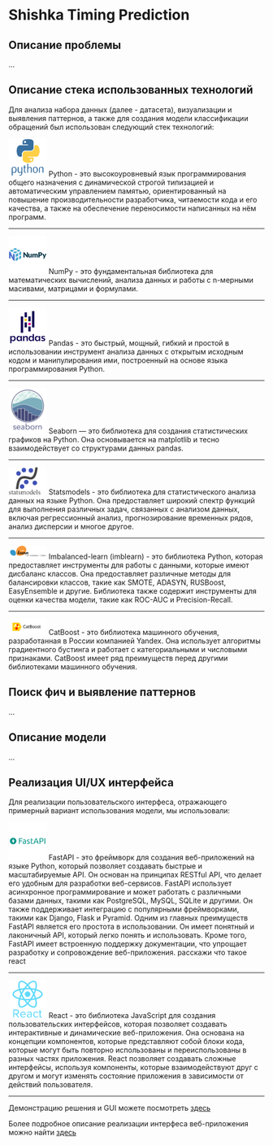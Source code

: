 # Shishka Timing Prediction

## Описание проблемы

...

## Описание стека использованных технологий

Для анализа набора данных (далее - датасета), визуализации и выявления паттернов, а также для создания модели классификации обращений был использован следующий стек технологий:

<img src="/docs/pics/Frame18.png" alt="Python" width="75"/>
Python - это высокоуровневый язык программирования общего назначения с динамической строгой типизацией и автоматическим управлением памятью, ориентированный на повышение производительности разработчика, читаемости кода и его качества, а также на обеспечение переносимости написанных на нём программ.

---

<img src="/docs/pics/Frame17.png" alt="Pandas" width="75"/>
NumPy - это фундаментальная библиотека для математических вычислений, анализа данных и работы с n-мерными масивами, матрицами и формулами. 

---

<img src="/docs/pics/Frame19.png" alt="NumPy" width="75"/>
Pandas - это быстрый, мощный, гибкий и простой в использовании инструмент анализа данных с открытым исходным кодом и манипулирования ими, построенный на основе языка программирования Python.

---

<img src="/docs/pics/Frame9.png" alt="SeaBorn" width="75"/>
Seaborn — это библиотека для создания статистических графиков на Python. Она основывается на matplotlib и тесно взаимодействует со структурами данных pandas.

---

<img src="/docs/pics/Frame8.png" alt="StatsModels" width="75"/>
Statsmodels - это библиотека для статистического анализа данных на языке Python. Она предоставляет широкий спектр функций для выполнения различных задач, связанных с анализом данных, включая регрессионный анализ, прогнозирование временных рядов, анализ дисперсии и многое другое.

---

<img src="/docs/pics/Frame7.png" alt="ImbLearn" width="75"/>
Imbalanced-learn (imblearn) - это библиотека Python, которая предоставляет инструменты для работы с данными, которые имеют дисбаланс классов. Она предоставляет различные методы для балансировки классов, такие как SMOTE, ADASYN, RUSBoost, EasyEnsemble и другие. Библиотека также содержит инструменты для оценки качества модели, такие как ROC-AUC и Precision-Recall.

---

<img src="/docs/pics/Frame11.png" alt="CatBoost" width="75"/>
CatBoost - это библиотека машинного обучения, разработанная в России компанией Yandex. Она использует алгоритмы градиентного бустинга и работает с категориальными и числовыми признаками. CatBoost имеет ряд преимуществ перед другими библиотеками машинного обучения.


## Поиск фич и выявление паттернов 

...

## Описание модели

...

## Реализация UI/UX интерфейса

Для реализации пользовательского интерфеса, отражающего примерный вариант использования модели, мы использовали:

<img src="/docs/pics/Frame6.png" alt="FastAPI" width="75"/>
FastAPI - это фреймворк для создания веб-приложений на языке Python, который позволяет создавать быстрые и масштабируемые API. Он основан на принципах RESTful API, что делает его удобным для разработки веб-сервисов.
FastAPI использует асинхронное программирование и может работать с различными базами данных, такими как PostgreSQL, MySQL, SQLite и другими. Он также поддерживает интеграцию с популярными фреймворками, такими как Django, Flask и Pyramid.
Одним из главных преимуществ FastAPI является его простота в использовании. Он имеет понятный и лаконичный API, который легко понять и использовать. Кроме того, FastAPI имеет встроенную поддержку документации, что упрощает разработку и сопровождение веб-приложения.
расскажи что такое react

---

<img src="/docs/pics/Frame14.png" alt="React" width="75"/>
React - это библиотека JavaScript для создания пользовательских интерфейсов, которая позволяет создавать интерактивные и динамические веб-приложения. Она основана на концепции компонентов, которые представляют собой блоки кода, которые могут быть повторно использованы и переиспользованы в разных частях приложения. React позволяет создавать сложные интерфейсы, используя компоненты, которые взаимодействуют друг с другом и могут изменять состояние приложения в зависимости от действий пользователя.

---
Демонстрацию решения и GUI можете посмотреть [здесь](https://disk.yandex.ru/d/ibS70vjAJ01B5g)

Более подробное описание реализации интерфеса веб-приложения можно найти [здесь](https://github.com/BiTronicsDev/user_issue_gui) 
